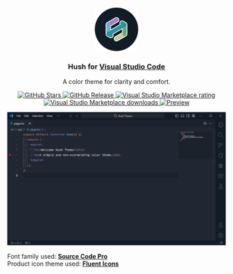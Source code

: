 <p align="center">
  <img alt="Hush Logo" src="assets/logo.png" width="100" height="100">
</p>

<h3 align="center">Hush for <a href="https://code.visualstudio.com" target="_blank">Visual Studio Code</a></h3>

<p align="center">A color theme for clarity and comfort.</p>

<p align="center">
  <a href="https://github.com/nobilissimum/hush-vscode/stargazers">
    <img alt="GitHub Stars" src="https://img.shields.io/github/stars/nobilissimum/hush-vscode?colorA=202733&colorB=cec999&style=for-the-badge">
  </a>
  <a href="https://github.com/nobilissimum/hush-vscode/releases">
    <img alt="GitHub Release" src="https://img.shields.io/github/v/release/nobilissimum/hush-vscode?colorA=202733&colorB=65a884&style=for-the-badge">
  </a>
  <a href="https://marketplace.visualstudio.com/items?itemName=nobilissimum.hush-theme">
    <img alt="Visual Studio Marketplace rating" src="https://img.shields.io/visual-studio-marketplace/r/nobilissimum.hush-theme?labelColor=202733&color=2d949f&style=for-the-badge">
  </a>
  <a href="https://marketplace.visualstudio.com/items?itemName=nobilissimum.hush-theme">
    <img alt="Visual Studio Marketplace downloads" src="https://img.shields.io/visual-studio-marketplace/i/nobilissimum.hush-theme?labelColor=202733&color=a980c4&style=for-the-badge">
  </a>
  <a href="https://vscode.dev/theme/nobilissimum.hush-theme">
    <img alt="Preview" src="https://img.shields.io/badge/vscode_preview-007ACC?style=for-the-badge&logo=visualstudiocode&logoColor=white">
  </a>
</p>

<p align="center">
  <img style="display: inline-block" alt="VSCode screenshot" src="assets/screenshot.png">
</p>

Font family used: **[Source Code Pro](https://fonts.google.com/specimen/Source+Code+Pro)**  
Product icon theme used: **[Fluent Icons](https://marketplace.visualstudio.com/items?itemName=miguelsolorio.fluent-icons)**
